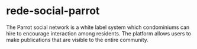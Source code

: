 # rede-social-parrot
The Parrot social network is a white label system which condominiums can hire to encourage interaction among residents. The platform allows users to make publications that are visible to the entire community.
